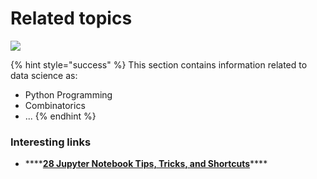 # Related topics

![](https://media.giphy.com/media/O7ifqdHteyN7q/giphy.gif)

{% hint style="success" %}
This section contains information related to data science as: 

* Python Programming
* Combinatorics
* ...
{% endhint %}

### Interesting links

* \*\*\*\*[**28 Jupyter Notebook Tips, Tricks, and Shortcuts**](https://www.dataquest.io/blog/jupyter-notebook-tips-tricks-shortcuts/)\*\*\*\*

